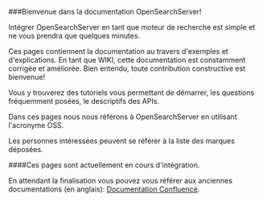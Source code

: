 ###Bienvenue dans la documentation OpenSearchServer!

Intégrer OpenSearchServer en tant que moteur de recherche est simple et ne vous prendra que quelques minutes.

Ces pages contiennent la documentation au travers d'exemples et d'explications. En tant que WIKI, cette documentation est constamment corrigée et améliorée. Bien entendu, toute contribution constructive est bienvenue!

Vous y trouverez des tutoriels vous permettant de démarrer, les questions fréquemment posées, le descriptifs des APIs.

Dans ces pages nous nous référons à OpenSearchServer en utilisant l'acronyme OSS.

Les personnes intéressées peuvent se référer à la liste des marques déposées.

####Ces pages sont actuellement en cours d'intégration.

En attendant la finalisation vous pouvez vous référer aux anciennes documentations (en anglais): [Documentation Confluence](http://www.open-search-server.com/confluence/display/EN/Home/).